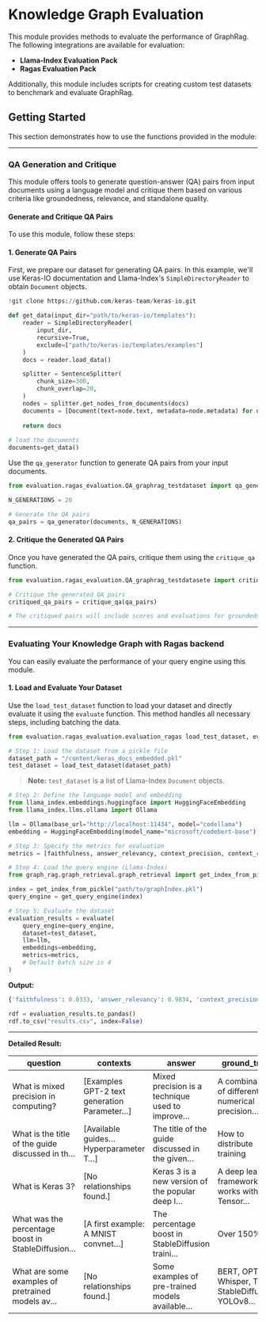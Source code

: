 
# Knowledge Graph Evaluation

This module provides methods to evaluate the performance of GraphRag. The following integrations are available for evaluation:

- **Llama-Index Evaluation Pack**
- **Ragas Evaluation Pack**

Additionally, this module includes scripts for creating custom test datasets to benchmark and evaluate GraphRag.

## Getting Started
This section demonstrates how to use the functions provided in the module:

---

### QA Generation and Critique

This module offers tools to generate question-answer (QA) pairs from input documents using a language model and critique them based on various criteria like groundedness, relevance, and standalone quality.

#### Generate and Critique QA Pairs

To use this module, follow these steps:

#### 1. Generate QA Pairs

First, we prepare our dataset for generating QA pairs. In this example, we'll use Keras-IO documentation and Llama-Index's `SimpleDirectoryReader` to obtain `Document` objects.

```python
!git clone https://github.com/keras-team/keras-io.git

def get_data(input_dir="path/to/keras-io/templates"):
    reader = SimpleDirectoryReader(
        input_dir, 
        recursive=True, 
        exclude=["path/to/keras-io/templates/examples"]
    )
    docs = reader.load_data()

    splitter = SentenceSplitter(
        chunk_size=300,
        chunk_overlap=20,
    )
    nodes = splitter.get_nodes_from_documents(docs)
    documents = [Document(text=node.text, metadata=node.metadata) for node in nodes]
    
    return docs
    
# load the documents
documents=get_data()
```

Use the `qa_generator` function to generate QA pairs from your input documents.

```python
from evaluation.ragas_evaluation.QA_graphrag_testdataset import qa_generator

N_GENERATIONS = 20

# Generate the QA pairs
qa_pairs = qa_generator(documents, N_GENERATIONS)
```

#### 2. Critique the Generated QA Pairs

Once you have generated the QA pairs, critique them using the `critique_qa` function.

```python
from evaluation.ragas_evaluation.QA_graphrag_testdatasete import critique_qa

# Critique the generated QA pairs
critiqued_qa_pairs = critique_qa(qa_pairs)

# The critiqued pairs will include scores and evaluations for groundedness, relevance, and standalone quality
```

---



### Evaluating Your Knowledge Graph with Ragas backend

You can easily evaluate the performance of your query engine using this module.

#### 1. Load and Evaluate Your Dataset 

Use the `load_test_dataset` function to load your dataset and directly evaluate it using the `evaluate` function. This method handles all necessary steps, including batching the data.

```python
from evaluation.ragas_evaluation.evaluation_ragas load_test_dataset, evaluate

# Step 1: Load the dataset from a pickle file
dataset_path = "/content/keras_docs_embedded.pkl"
test_dataset = load_test_dataset(dataset_path)
```

> **Note:** `test_dataset` is a list of Llama-Index `Document` objects.

```python
# Step 2: Define the language model and embedding
from llama_index.embeddings.huggingface import HuggingFaceEmbedding
from llama_index.llms.ollama import Ollama

llm = Ollama(base_url="http://localhost:11434", model="codellama")
embedding = HuggingFaceEmbedding(model_name="microsoft/codebert-base")

# Step 3: Specify the metrics for evaluation
metrics = [faithfulness, answer_relevancy, context_precision, context_recall]

# Step 4: Load the query engine (Llama-Index)
from graph_rag.graph_retrieval.graph_retrieval import get_index_from_pickle, get_query_engine

index = get_index_from_pickle("path/to/graphIndex.pkl")
query_engine = get_query_engine(index)

# Step 5: Evaluate the dataset
evaluation_results = evaluate(
    query_engine=query_engine,
    dataset=test_dataset,
    llm=llm,
    embeddings=embedding,
    metrics=metrics,
    # Default batch size is 4
)
```

**Output:**
```python
{'faithfulness': 0.0333, 'answer_relevancy': 0.9834, 'context_precision': 0.2000, 'context_recall': 0.8048}
```

```python
rdf = evaluation_results.to_pandas()
rdf.to_csv("results.csv", index=False)
```
---
**Detailed Result:**

| question                                      | contexts                                                                                                            | answer                                                                                                   | ground_truth                                                                                             | faithfulness | answer_relevancy | context_precision | context_recall |
|-----------------------------------------------|---------------------------------------------------------------------------------------------------------------------|----------------------------------------------------------------------------------------------------------|------------------------------------------------------------------------------------------------------------|--------------|------------------|-------------------|----------------|
| What is mixed precision in computing?         | [Examples GPT-2 text generation Parameter…]                                                                        | Mixed precision is a technique used to improve…                                                          | A combination of different numerical precision…                                                             | 0.166667     | 0.981859         | 0.0               | 0.666667       |
| What is the title of the guide discussed in th... | [Available guides… Hyperparameter T…]                                                                              | The title of the guide discussed in the given…                                                           | How to distribute training                                                                                  | 0.000000     | 1.000000         | 0.0               | 1.000000       |
| What is Keras 3?                              | [No relationships found.]                                                                                          | Keras 3 is a new version of the popular deep l…                                                          | A deep learning framework that works with Tensor…                                                            | 0.000000     | 0.974711         | 0.0               | 0.500000       |
| What was the percentage boost in StableDiffusion... | [A first example: A MNIST convnet…]                                                                                | The percentage boost in StableDiffusion traini…                                                          | Over 150%                                                                                                    | 0.000000     | 0.970565         | 1.0               | 1.000000       |
| What are some examples of pretrained models av... | [No relationships found.]                                                                                          | Some examples of pre-trained models available…                                                           | BERT, OPT, Whisper, T5, StableDiffusion, YOLOv8…                                                             | 0.000000     | 0.989769         | 0.0               | 0.857143       |





